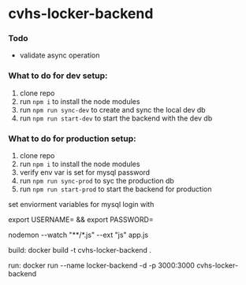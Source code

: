 # cvhs-locker-backend

### Todo
- validate async operation

### What to do for dev setup:
1. clone repo
2. run ```npm i``` to install the node modules
3. run ```npm run sync-dev``` to create and sync the local dev db
4. run ```npm run start-dev``` to start the backend with the dev db



### What to do for production setup:
1. clone repo
2. run ```npm i``` to install the node modules
3. verify env var is set for mysql password
4. run ```npm run sync-prod``` to syc the production db
5. run ```npm run start-prod``` to start the backend for production


set enviorment variables for mysql login with 

export USERNAME= && export PASSWORD=


nodemon --watch "**/*.js" --ext "js" app.js

build:
docker build -t cvhs-locker-backend .

run:
docker run --name locker-backend -d -p 3000:3000 cvhs-locker-backend
